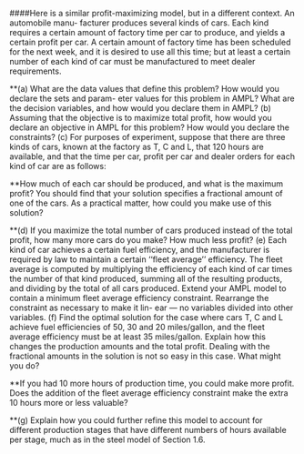####Here is a similar profit-maximizing model, but in a different context. An automobile manu- facturer produces several kinds of cars. Each kind requires a certain amount of factory time per car to produce, and yields a certain profit per car. A certain amount of factory time has been scheduled for the next week, and it is desired to use all this time; but at least a certain number of each kind of car must be manufactured to meet dealer requirements.

**(a) What are the data values that define this problem? How would you declare the sets and param- eter values for this problem in AMPL? What are the decision variables, and how would you declare them in AMPL?
(b) Assuming that the objective is to maximize total profit, how would you declare an objective in AMPL for this problem? How would you declare the constraints?
(c) For purposes of experiment, suppose that there are three kinds of cars, known at the factory as T, C and L, that 120 hours are available, and that the time per car, profit per car and dealer orders for each kind of car are as follows:

**How much of each car should be produced, and what is the maximum profit? You should find that your solution specifies a fractional amount of one of the cars. As a practical matter, how could you make use of this solution?

**(d) If you maximize the total number of cars produced instead of the total profit, how many more cars do you make? How much less profit?
(e) Each kind of car achieves a certain fuel efficiency, and the manufacturer is required by law to maintain a certain ‘‘fleet average’’ efficiency. The fleet average is computed by multiplying the efficiency of each kind of car times the number of that kind produced, summing all of the resulting products, and dividing by the total of all cars produced. Extend your AMPL model to contain a minimum fleet average efficiency constraint. Rearrange the constraint as necessary to make it lin- ear — no variables divided into other variables.
(f) Find the optimal solution for the case where cars T, C and L achieve fuel efficiencies of 50, 30 and 20 miles/gallon, and the fleet average efficiency must be at least 35 miles/gallon. Explain how this changes the production amounts and the total profit. Dealing with the fractional amounts in the solution is not so easy in this case. What might you do?

**If you had 10 more hours of production time, you could make more profit. Does the addition of the fleet average efficiency constraint make the extra 10 hours more or less valuable?

**(g) Explain how you could further refine this model to account for different production stages that have different numbers of hours available per stage, much as in the steel model of Section 1.6.
